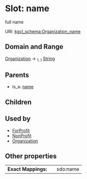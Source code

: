 
# Slot: name


full name

URI: [kgcl_schema:Organization_name](https://w3id.org/hrshdhgd/kgcl-schema/Organization_name)


## Domain and Range

[Organization](Organization.md) &#8594;  <sub>1..1</sub> [String](types/String.md)

## Parents

 *  is_a: [name](name.md)

## Children


## Used by

 * [ForProfit](ForProfit.md)
 * [NonProfit](NonProfit.md)
 * [Organization](Organization.md)

## Other properties

|  |  |  |
| --- | --- | --- |
| **Exact Mappings:** | | sdo:name |

